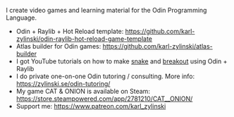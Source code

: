 I create video games and learning material for the Odin Programming Language.

- Odin + Raylib + Hot Reload template: https://github.com/karl-zylinski/odin-raylib-hot-reload-game-template
- Atlas builder for Odin games: https://github.com/karl-zylinski/atlas-builder
- I got YouTube tutorials on how to make [snake](https://github.com/karl-zylinski/snake-tutorial-code) and [breakout](https://github.com/karl-zylinski/breakout) using Odin + Raylib
- I do private one-on-one Odin tutoring / consulting. More info: https://zylinski.se/odin-tutoring/
- My game CAT & ONION is available on Steam: https://store.steampowered.com/app/2781210/CAT__ONION/
- Support me: https://www.patreon.com/karl_zylinski
